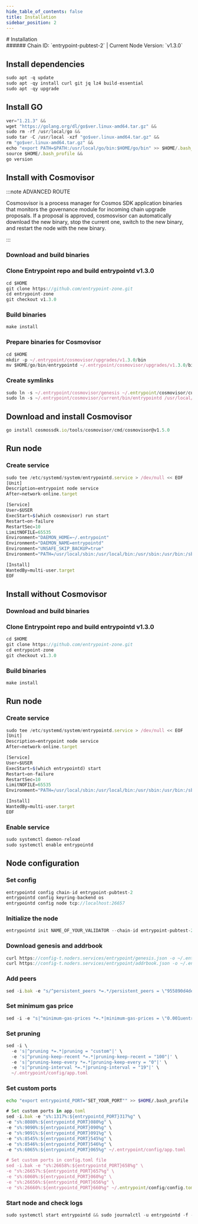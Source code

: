 ```yaml
---
hide_table_of_contents: false
title: Installation
sidebar_position: 2
---
```


<div class="h1-with-icon icon-entrypoint">
# Installation
</div>
###### Chain ID: `entrypoint-pubtest-2` | Current Node Version: `v1.3.0`

## Install dependencies

```js
sudo apt -q update
sudo apt -qy install curl git jq lz4 build-essential
sudo apt -qy upgrade
```

## Install GO
```js
ver="1.21.3" &&
wget "https://golang.org/dl/go$ver.linux-amd64.tar.gz" &&
sudo rm -rf /usr/local/go &&
sudo tar -C /usr/local -xzf "go$ver.linux-amd64.tar.gz" &&
rm "go$ver.linux-amd64.tar.gz" &&
echo "export PATH=$PATH:/usr/local/go/bin:$HOME/go/bin" >> $HOME/.bash_profile &&
source $HOME/.bash_profile &&
go version
```

## Install with Cosmovisor
:::note ADVANCED ROUTE

Cosmosvisor is a process manager for Cosmos SDK application binaries that monitors the governance module for incoming chain upgrade proposals. If a proposal is approved, cosmosvisor can automatically download the new binary, stop the current one, switch to the new binary, and restart the node with the new binary.

:::
### Download and build binaries
### Clone Entrypoint repo and build entrypointd v1.3.0
```js
cd $HOME
git clone https://github.com/entrypoint-zone.git
cd entrypoint-zone
git checkout v1.3.0
```

### Build binaries
```js
make install
```
### Prepare binaries for Cosmovisor
```js
cd $HOME
mkdir -p ~/.entrypoint/cosmovisor/upgrades/v1.3.0/bin
mv $HOME/go/bin/entrypointd ~/.entrypoint/cosmovisor/upgrades/v1.3.0/bin/
```

### Create symlinks
```js
sudo ln -s ~/.entrypoint/cosmovisor/genesis ~/.entrypoint/cosmovisor/current -f
sudo ln -s ~/.entrypoint/cosmovisor/current/bin/entrypointd /usr/local/bin/entrypointd -f
```

## Download and install Cosmovisor
```js
go install cosmossdk.io/tools/cosmovisor/cmd/cosmovisor@v1.5.0
```

## Run node
### Create service
```js
sudo tee /etc/systemd/system/entrypointd.service > /dev/null << EOF
[Unit]
Description=entrypoint node service
After=network-online.target

[Service]
User=$USER
ExecStart=$(which cosmovisor) run start
Restart=on-failure
RestartSec=10
LimitNOFILE=65535
Environment="DAEMON_HOME=~/.entrypoint"
Environment="DAEMON_NAME=entrypointd"
Environment="UNSAFE_SKIP_BACKUP=true"
Environment="PATH=/usr/local/sbin:/usr/local/bin:/usr/sbin:/usr/bin:/sbin:/bin:/usr/games:/usr/local/games:/snap/bin:~/.entrypoint/cosmovisor/current/bin"

[Install]
WantedBy=multi-user.target
EOF
```

## Install without Cosmovisor

### Download and build binaries
### Clone Entrypoint repo and build entrypointd v1.3.0
```js
cd $HOME
git clone https://github.com/entrypoint-zone.git
cd entrypoint-zone
git checkout v1.3.0
```

### Build binaries
```js
make install
```

## Run node
### Create service
```js
sudo tee /etc/systemd/system/entrypointd.service > /dev/null << EOF
[Unit]
Description=entrypoint node service
After=network-online.target

[Service]
User=$USER
ExecStart=$(which entrypointd) start
Restart=on-failure
RestartSec=10
LimitNOFILE=65535
Environment="PATH=/usr/local/sbin:/usr/local/bin:/usr/sbin:/usr/bin:/sbin:/bin:/usr/games:/usr/local/games:/snap/bin"

[Install]
WantedBy=multi-user.target
EOF
```

### Enable service
```js
sudo systemctl daemon-reload
sudo systemctl enable entrypointd
```

## Node configuration
### Set config
```js
entrypointd config chain-id entrypoint-pubtest-2
entrypointd config keyring-backend os
entrypointd config node tcp://localhost:26657
```

### Initialize the node
```js
entrypointd init NAME_OF_YOUR_VALIDATOR --chain-id entrypoint-pubtest-2
```

### Download genesis and addrbook
```js
curl https://config-t.noders.services/entrypoint/genesis.json -o ~/.entrypoint/config/genesis.json
curl https://config-t.noders.services/entrypoint/addrbook.json -o ~/.entrypoint/config/addrbook.json
```
### Add peers
```js
sed -i.bak -e "s/^persistent_peers *=.*/persistent_peers = \"955890d4ded935a973e0637983e80d6bdcafbe83@entrypoint-t-rpc.noders.services:15656\"/" ~/.entrypoint/config/config.toml
```

### Set minimum gas price
```js
sed -i -e "s|^minimum-gas-prices *=.*|minimum-gas-prices = \"0.001uentry\"|" ~/.entrypoint/config/app.toml
```
### Set pruning
```js
sed -i \
  -e 's|^pruning *=.*|pruning = "custom"|' \
  -e 's|^pruning-keep-recent *=.*|pruning-keep-recent = "100"|' \
  -e 's|^pruning-keep-every *=.*|pruning-keep-every = "0"|' \
  -e 's|^pruning-interval *=.*|pruning-interval = "19"|' \
  ~/.entrypoint/config/app.toml
```

### Set custom ports

```bash
echo "export entrypointd_PORT="SET_YOUR_PORT"" >> $HOME/.bash_profile
```

```js
# Set custom ports in app.toml
sed -i.bak -e "s%:1317%:${entrypointd_PORT}317%g" \
-e "s%:8080%:${entrypointd_PORT}080%g" \
-e "s%:9090%:${entrypointd_PORT}090%g" \
-e "s%:9091%:${entrypointd_PORT}091%g" \
-e "s%:8545%:${entrypointd_PORT}545%g" \
-e "s%:8546%:${entrypointd_PORT}546%g" \
-e "s%:6065%:${entrypointd_PORT}065%g" ~/.entrypoint/config/app.toml

# Set custom ports in config.toml file
sed -i.bak -e "s%:26658%:${entrypointd_PORT}658%g" \
-e "s%:26657%:${entrypointd_PORT}657%g" \
-e "s%:6060%:${entrypointd_PORT}060%g" \
-e "s%:26656%:${entrypointd_PORT}656%g" \
-e "s%:26660%:${entrypointd_PORT}660%g" ~/.entrypoint/config/config.toml
```

### Start node and check logs
```js
sudo systemctl start entrypointd && sudo journalctl -u entrypointd -f --no-hostname -o cat
```
